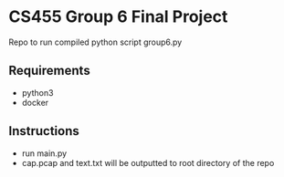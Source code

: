 # CS455 Group 6 Final Project

Repo to run compiled python script group6.py

## Requirements

- python3
- docker

## Instructions

- run main.py
- cap.pcap and text.txt will be outputted to root directory of the repo
